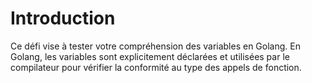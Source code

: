 # Introduction

Ce défi vise à tester votre compréhension des variables en Golang. En Golang, les variables sont explicitement déclarées et utilisées par le compilateur pour vérifier la conformité au type des appels de fonction.
